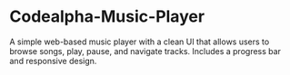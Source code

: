 # Codealpha-Music-Player
A simple web-based music player with a clean UI that allows users to browse songs, play, pause, and navigate tracks. Includes a progress bar and responsive design.
